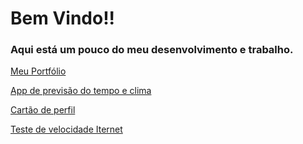<!DOCTYPE html>
<html>
<head>
  <h1>Bem Vindo!!</h1>
</head>
<body>
<h3>Aqui está um pouco do meu desenvolvimento e trabalho.</h3>
  <a class="link-with-arrow" href="https://jv-quintino.github.io/jv/">Meu Portfólio</a>
  <p></p>
   <a class="link-with-arrow" href="https://jv-quintino.github.io/App-previsao-tempo/">App de previsão do tempo e clima</a>
  <p></p>
   <a class="link-with-arrow" href="https://jv-quintino.github.io/profile_card/">Cartão de perfil</a>
  <p></p>
   <a class="link-with-arrow" href="https://jv-quintino.github.io/Internet_speed_test/">Teste de velocidade Iternet</a>
</body>
</html>
